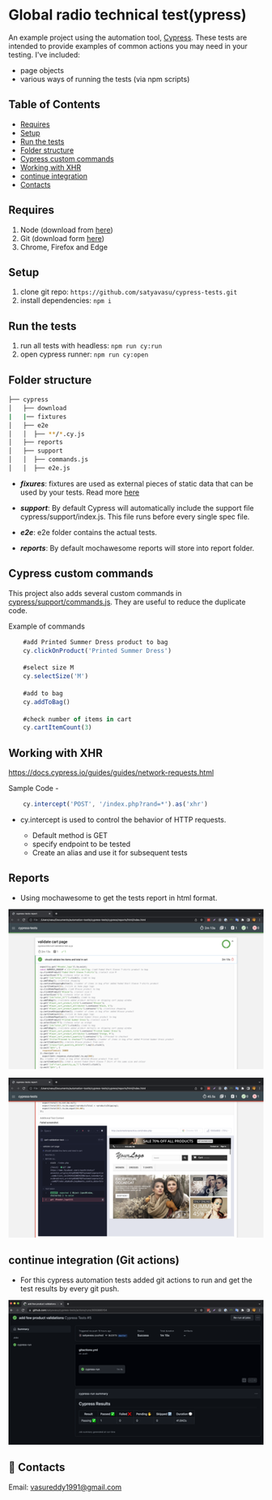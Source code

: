 # Global radio technical test(ypress)

An example project using the automation tool, [Cypress](https://www.cypress.io/). These tests are intended to provide examples of common actions you may need in your testing. I've included:
- page objects
- various ways of running the tests (via npm scripts)

## Table of Contents

- [Requires](#Requires)
- [Setup](#Setup)
- [Run the tests](#Run-the-tests)
- [Folder structure](#Folder-structure)
- [Cypress custom commands](#Cypress-custom-commands)
- [Working with XHR](#Working-with-XHR)
- [continue integration](#continue-integration)
- [Contacts](#Contacts)


## Requires
1. Node (download from [here](https://nodejs.org/en/download/))
1. Git (download form [here](https://git-scm.com/downloads))
1. Chrome, Firefox and Edge

## Setup
1. clone git repo: `https://github.com/satyavasu/cypress-tests.git`
1. install dependencies: `npm i`

## Run the tests
1. run all tests with headless: `npm run cy:run`
1. open cypress runner: `npm run cy:open`

## Folder structure
```bash
├── cypress
│   ├── download
|   |── fixtures
│   ├── e2e
│   │  ├── **/*.cy.js
│   ├── reports
│   ├── support
│   │  ├── commands.js
│   │  ├── e2e.js
```
- _**fixures**_: fixtures are used as external pieces of static data that can be used by your tests. Read more [here](https://docs.cypress.io/guides/core-concepts/writing-and-organizing-tests.html#Fixture-Files)

- _**support**_: By default Cypress will automatically include the support file cypress/support/index.js. This file runs before every single spec file.
- _**e2e**_: e2e folder contains the actual tests.
- _**reports**_: By default mochawesome reports will store into report folder.

## Cypress custom commands
This project also adds several custom commands in [cypress/support/commands.js](cypress/support/commands.js). They are useful to reduce the duplicate code.

Example of commands 
```js
    #add Printed Summer Dress product to bag
    cy.clickOnProduct('Printed Summer Dress')

    #select size M
    cy.selectSize('M')

    #add to bag
    cy.addToBag()

    #check number of items in cart
    cy.cartItemCount(3)

```

## Working with XHR

https://docs.cypress.io/guides/guides/network-requests.html

Sample Code -

```js
    cy.intercept('POST', '/index.php?rand=*').as('xhr')
```

- cy.intercept is used to control the behavior of HTTP requests.

  - Default method is GET
  - specify endpoint to be tested
  - Create an alias and use it for subsequent tests

## Reports

- Using mochawesome to get the tests report in html format.

![alt text](docs/passed_report_screenshot.png)

![alt text](docs/failed_report_screenshot.png)

## continue integration (Git actions)
- For this cypress automation tests added git actions to run and get the test results by every git push.

![alt text](docs/gitactions-report.png)

## :email: Contacts
Email: vasureddy1991@gmail.com